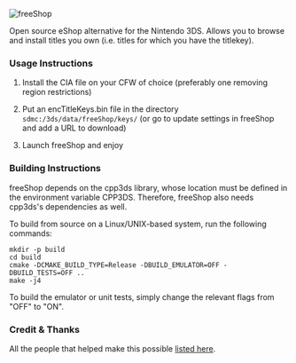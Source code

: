 ![freeShop](https://notabug.org/arc13/freeShop/raw/master/res/app/banner.png)

Open source eShop alternative for the Nintendo 3DS. Allows you to browse and install titles you own (i.e. titles for which you have the titlekey).

### Usage Instructions

1. Install the CIA file on your CFW of choice (preferably one removing region restrictions)

2. Put an encTitleKeys.bin file in the directory `sdmc:/3ds/data/freeShop/keys/` (or go to update settings in freeShop and add a URL to download)

3. Launch freeShop and enjoy

### Building Instructions

freeShop depends on the cpp3ds library, whose location must be defined
in the environment variable CPP3DS. Therefore, freeShop also needs cpp3ds's
dependencies as well.

To build from source on a Linux/UNIX-based system, run the following commands:

	mkdir -p build
	cd build
	cmake -DCMAKE_BUILD_TYPE=Release -DBUILD_EMULATOR=OFF -DBUILD_TESTS=OFF ..
	make -j4

To build the emulator or unit tests, simply change the relevant flags from "OFF" to "ON".

### Credit & Thanks

All the people that helped make this possible [listed here](https://notabug.org/arc13/freeShop/src/master/CREDITS.md).

